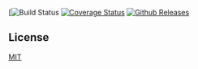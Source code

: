 [![![Build Status](https://travis-ci.org/ganxunzou/MyKarma.svg?branch=master)](https://travis-ci.org/ganxunzou/MyKarma.svg?branch=master)
[![Coverage Status](https://coveralls.io/repos/github/ganxunzou/MyKarma/badge.svg?branch=master)](https://coveralls.io/github/ganxunzou/MyKarma?branch=master)
[![Github Releases](https://img.shields.io/github/downloads/atom/atom/latest/total.svg)](https://github.com/ganxunzou/MyKarma)

## License

[MIT](http://opensource.org/licenses/MIT)
